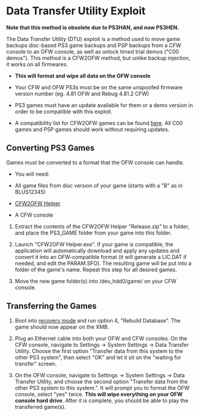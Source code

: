 # Data Transfer Utility Exploit

**Note that this method is obsolete due to PS3HAN, and now PS3HEN.** 

The Data Transfer Utility (DTU) exploit is a method used to move game backups disc-based PS3 game backups and PSP backups from a CFW console to an OFW console, as well as unlock timed trial demos ("C00 demos"). This method is a CFW2OFW method, but unlike backup injection, it works on all firmwares.


* **This will format and wipe all data on the OFW console**

* Your CFW and OFW PS3s must be on the same unspoofed firmware version number (eg. 4.81 OFW and Rebug 4.81.2 CFW)

* PS3 games must have an update available for them or a demo version in order to be compatible with this exploit.


* A compatibility list for CFW2OFW games can be found [here](http://www.psdevwiki.com/ps3/CFW2OFW_Compatibility_List). All C00 games and PSP games should work without requiring updates.



## Converting PS3 Games

Games must be converted to a format that the OFW console can handle. 

* You will need:

 * All game files from disc version of your game (starts with a "B" as in BLUS12345)
 * [CFW2OFW Helper](https://github.com/friendlyanon/CFW2OFW-Helper/releases)
 * A CFW console

1. Extract the contents of the CFW2OFW Helper "Release.zip" to a folder, and place the PS3_GAME folder from your game into this folder. 

2. Launch "CFW2OFW Helper.exe". If your game is compatible, the application will automatically download and apply any updates and convert it into an OFW-compatible format (it will generate a LIC.DAT if needed, and edit the PARAM.SFO). The resulting game will be put into a folder of the game's name. Repeat this step for all desired games.

3. Move the new game folder(s) into /dev_hdd0/game/ on your CFW console.


## Transferring the Games

1. Boot into [recovery mode](https://www.reddit.com/r/ps3homebrew/wiki/recovery) and run option 4, "Rebuild Database". The game should now appear on the XMB.

2. Plug an Ethernet cable into both your OFW and CFW consoles. On the CFW console, navigate to Settings → System Settings → Data Transfer Utility. Choose the first option "Transfer data from this system to the other PS3 system", then select "OK" and let it sit on the "waiting for transfer" screen.

3. On the OFW console, navigate to Settings → System Settings → Data Transfer Utility, and choose the second option "Transfer data from the other PS3 system to this system.". It will prompt you to format the OFW console, select "yes" twice. **This will wipe everything on your OFW console hard drive**. After it is complete, you should be able to play the transferred game(s).